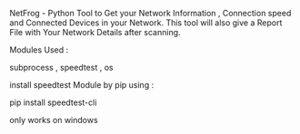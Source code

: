 NetFrog - Python Tool to Get your Network Information , Connection speed and Connected Devices in your Network.
This tool will also give a Report File with Your Network Details after scanning.

Modules Used :


subprocess , speedtest , os


install speedtest Module by pip using :


pip install speedtest-cli


only works on windows




